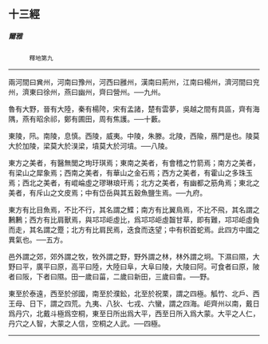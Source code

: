 

## 十三經

##### 爾雅
　　　`釋地第九`

* * *

兩河間曰兾州，河南曰豫州，河西曰雝州，漢南曰荊州，江南曰楊州，濟河間曰兖州，濟東曰徐州，燕曰幽州，齊曰營州。──九州。

魯有大野，晉有大陸，秦有楊陓，宋有孟諸，楚有雲夢，吳越之間有具區，齊有海隅，燕有昭余祁，鄭有圃田，周有焦護。──十藪。

東陵，阠。南陵，息慎。西陵，威夷。中陵，朱滕。北陵，西隃，鴈門是也。陵莫大於加陵，梁莫大於湨梁，墳莫大於河墳。──八陵。

東方之美者，有醫無閭之珣玗琪焉；東南之美者，有會稽之竹箭焉；南方之美者，有梁山之犀象焉；西南之美者，有華山之金石焉；西方之美者，有霍山之多珠玉焉；西北之美者，有崐崘虛之璆琳琅玕焉；北方之美者，有幽都之筋角焉；東北之美者，有斥山之文皮焉；中有岱岳與其五穀魚鹽生焉。──九府。

東方有比目魚焉，不比不行，其名謂之鰈；南方有比翼鳥焉，不比不飛，其名謂之鶼鶼；西方有比肩獸焉，與邛邛岠虛比，爲邛邛岠虛齧甘草，即有難，邛邛岠虛負而走，其名謂之蹷；北方有比肩民焉，迭食而迭望；中有枳首蛇焉。此四方中國之異氣也。──五方。

邑外謂之郊，郊外謂之牧，牧外謂之野，野外謂之林，林外謂之坰。下濕曰隰，大野曰平，廣平曰原，高平曰陸，大陸曰阜，大阜曰陵，大陵曰阿。可食者曰原，陂者曰阪，下者曰隰。田一歲曰菑，二歲曰新田，三歲曰畬。──野。

東至於泰遠，西至於邠國，南至於濮鈆，北至於祝栗，謂之四極。觚竹、北戶、西王母、日下，謂之四荒。九夷、八狄、七戎、六蠻，謂之四海。岠齊州以南，戴日爲丹穴，北戴斗極爲空桐，東至日所出爲大平，西至日所入爲大蒙。大平之人仁，丹穴之人智，大蒙之人信，空桐之人武。──四極。

* * *

